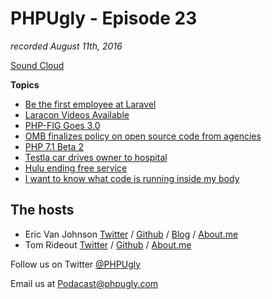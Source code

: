 # PHPUgly - Episode 23
*recorded August 11th, 2016*

[Sound Cloud](https://soundcloud.com/phpugly/episode23)

**Topics**

* [Be the first employee at Laravel](https://larajobs.com/job/565/will-you-be-employee-1-at-laravel)
* [Laracon Videos Available](https://streamacon.com/video/laracon-us)
* [PHP-FIG Goes 3.0](https://medium.com/@michaelcullumuk/fig-3-0-91dbfd21c93b#.8uz4uo1mc)
* [OMB finalizes policy on open source code from agencies](http://fedscoop.com/omb-code-gov-open-source-tony-scott-august-2016)
* [PHP 7.1 Beta 2](http://php.net/index.php#id2016-08-04-1)
* [Testla car drives owner to hospital](http://www.bbc.co.uk/newsbeat/article/37009696/tesla-car-drives-owner-to-hospital-after-he-suffers-pulmonary-embolism)
* [Hulu ending free service](http://mashable.com/2016/08/08/hulu-ending-free-service/#JcHJTctMtOqw)
* [I want to know what code is running inside my body](https://backchannel.com/i-want-to-know-what-code-is-running-inside-my-body-ff9a159da34b#.mys4uytmt)

## The hosts
* Eric Van Johnson [Twitter](https://twitter.com/shocm) / [Github](https://github.com/ericvanjohnson/) / [Blog](https://www.shocm.com) / [About.me](https://about.me/shocm) 
* Tom Rideout [Twitter](https://twitter.com/realrideout) / [Github](https://github.com/trideout/) / [About.me](https://about.me/thomasrideout)

Follow us on Twitter [@PHPUgly](https://twitter.com/phpugly) 

Email us at [Podacast@phpugly.com](mailto:podcast@phpugly.com)
